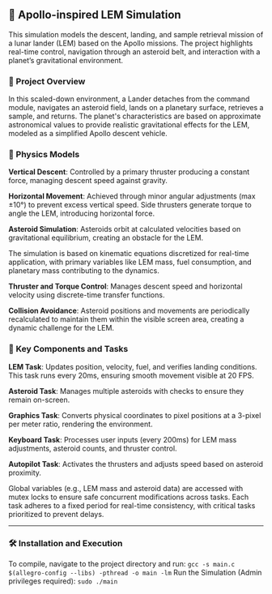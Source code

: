 ## 🚀 Apollo-inspired LEM Simulation
This simulation models the descent, landing, and sample retrieval mission of a lunar lander (LEM) based on the Apollo missions. The project highlights real-time control, navigation through an asteroid belt, and interaction with a planet’s gravitational environment.

### 🌌 Project Overview
In this scaled-down environment, a Lander detaches from the command module, navigates an asteroid field, lands on a planetary surface, retrieves a sample, and returns. The planet's characteristics are based on approximate astronomical values to provide realistic gravitational effects for the LEM, modeled as a simplified Apollo descent vehicle.

### 🔬 Physics Models
**Vertical Descent**: Controlled by a primary thruster producing a constant force, managing descent speed against gravity.

**Horizontal Movement**: Achieved through minor angular adjustments (max ±10°) to prevent excess vertical speed. Side thrusters generate torque to angle the LEM, introducing horizontal force.

**Asteroid Simulation**: Asteroids orbit at calculated velocities based on gravitational equilibrium, creating an obstacle for the LEM.

The simulation is based on kinematic equations discretized for real-time application, with primary variables like LEM mass, fuel consumption, and planetary mass contributing to the dynamics. 

**Thruster and Torque Control**: Manages descent speed and horizontal velocity using discrete-time transfer functions.

**Collision Avoidance**: Asteroid positions and movements are periodically recalculated to maintain them within the visible screen area, creating a dynamic challenge for the LEM.

### 🧩 Key Components and Tasks
**LEM Task**: Updates position, velocity, fuel, and verifies landing conditions. This task runs every 20ms, ensuring smooth movement visible at 20 FPS.

**Asteroid Task**: Manages multiple asteroids with checks to ensure they remain on-screen.

**Graphics Task**: Converts physical coordinates to pixel positions at a 3-pixel per meter ratio, rendering the environment.

**Keyboard Task**: Processes user inputs (every 200ms) for LEM mass adjustments, asteroid counts, and thruster control.

**Autopilot Task**: Activates the thrusters and adjusts speed based on asteroid proximity.

Global variables (e.g., LEM mass and asteroid data) are accessed with mutex locks to ensure safe concurrent modifications across tasks. Each task adheres to a fixed period for real-time consistency, with critical tasks prioritized to prevent delays.

---
### 🛠️ Installation and Execution
To compile, navigate to the project directory and run:
`gcc -s main.c $(allegro-config --libs) -pthread -o main -lm`
Run the Simulation (Admin privileges required):
`sudo ./main`

